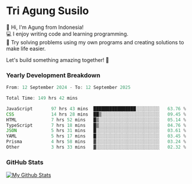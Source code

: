 # Tri Agung Susilo

👋 Hi, I'm Agung from Indonesia!<br>
💻 I enjoy writing code and learning programming.<br>
🧠 Try solving problems using my own programs and creating solutions to make life easier.

Let's build something amazing together! 🚀

### Yearly Development Breakdown

<!--START_SECTION:waka-->

```TypeScript JavaScript PHP
From: 12 September 2024 - To: 12 September 2025

Total Time: 149 hrs 42 mins

JavaScript       97 hrs 43 mins  ████████████████░░░░░░░░░   63.76 %
CSS              14 hrs 28 mins  ██▒░░░░░░░░░░░░░░░░░░░░░░   09.45 %
HTML             7 hrs 52 mins   █▒░░░░░░░░░░░░░░░░░░░░░░░   05.14 %
TypeScript       7 hrs 18 mins   █▒░░░░░░░░░░░░░░░░░░░░░░░   04.76 %
JSON             5 hrs 31 mins   █░░░░░░░░░░░░░░░░░░░░░░░░   03.61 %
YAML             5 hrs 17 mins   █░░░░░░░░░░░░░░░░░░░░░░░░   03.45 %
Prisma           4 hrs 58 mins   ▓░░░░░░░░░░░░░░░░░░░░░░░░   03.24 %
Other            3 hrs 33 mins   ▓░░░░░░░░░░░░░░░░░░░░░░░░   02.32 %
```

<!--END_SECTION:waka-->

### GitHub Stats

[![My Github Stats](https://github-readme-stats.vercel.app/api?username=triagung128&show_icons=true&hide=contribs,issues&count_private=true&theme=tokyonight)](https://github.com/triagung128)

<!-- [![Top Langs](https://github-readme-stats.vercel.app/api/top-langs/?username=triagung128&layout=compact)](https://github.com/triagung128) -->
